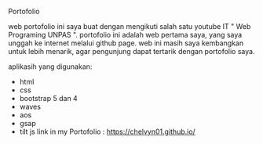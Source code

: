 Portofolio

web portofolio ini saya buat dengan mengikuti salah satu youtube IT " Web Programing UNPAS ".
portofolio ini adalah web pertama saya, yang saya unggah ke internet melalui github page. 
web ini masih saya kembangkan untuk lebih menarik, agar pengunjung dapat tertarik dengan portofolio saya. 


aplikasih yang digunakan:
- html
- css
- bootstrap 5 dan 4
- waves
- aos
- gsap
- tilt js
link in my Portofolio : https://chelvyn01.github.io/
